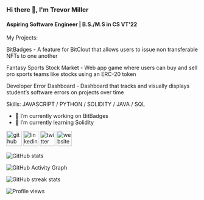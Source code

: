 ### Hi there 👋, I'm Trevor Miller
#### Aspiring Software Engineer | B.S./M.S in CS VT'22 
My Projects:

BitBadges - A feature for BitClout that allows users to issue non transferable NFTs to one another

Fantasy Sports Stock Market - Web app game where users can buy and sell pro sports teams like stocks using an ERC-20 token

Developer Error Dashboard - Dashboard that tracks and visually displays student’s software errors on projects over time

Skills: JAVASCRIPT / PYTHON / SOLIDITY / JAVA / SQL

- 🔭 I’m currently working on BitBadges 
- 🌱 I’m currently learning Solidity 


[<img src='https://cdn.jsdelivr.net/npm/simple-icons@3.0.1/icons/github.svg' alt='github' height='40'>](https://github.com/trevormil)  [<img src='https://cdn.jsdelivr.net/npm/simple-icons@3.0.1/icons/linkedin.svg' alt='linkedin' height='40'>](https://www.linkedin.com/in/trevor-miller-1110aa1b1/)  [<img src='https://cdn.jsdelivr.net/npm/simple-icons@3.0.1/icons/twitter.svg' alt='twitter' height='40'>](https://twitter.com/trevormil23)  [<img src='https://cdn.jsdelivr.net/npm/simple-icons@3.0.1/icons/icloud.svg' alt='website' height='40'>](trevor-miller.web.app)  

![GitHub stats](https://github-readme-stats.vercel.app/api?username=trevormil&show_icons=true)  

![GitHub Activity Graph](https://activity-graph.herokuapp.com/graph?username=trevormil)  

![GitHub streak stats](https://github-readme-streak-stats.herokuapp.com/?user=trevormil)  

![Profile views](https://gpvc.arturio.dev/trevormil)  
